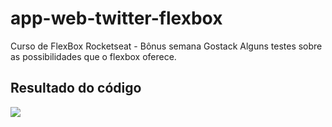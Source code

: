 # app-web-twitter-flexbox
Curso de FlexBox Rocketseat - Bônus semana Gostack
Alguns testes sobre as possibilidades que o flexbox oferece.
## Resultado do código
![](https://repository-images.githubusercontent.com/237446382/ecc3fc80-4424-11ea-9848-89b67aabde77)
